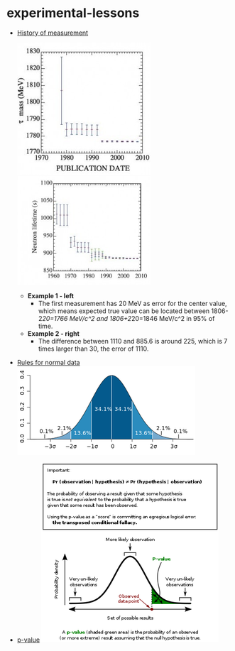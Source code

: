 # experimental-lessons

* [History of measurement](https://www.quantumdiaries.org/2009/06/08/history-of-measurement/)
  
    ![](https://github.com/alonzi/experimental-lessons/blob/master/tau-mass3-300x298.jpg) ![](https://github.com/alonzi/experimental-lessons/blob/master/neutron-lifetime-300x244.jpg)
    
  * **Example 1 - left** 
    * The first measurement has 20 MeV as error for the center value, which means expected true value can be located between 1806-2*20=1766 MeV/c^2 and 1806+2*20=1846 MeV/c^2 in 95% of time. 
  * **Example 2 - right** 
    * The difference between 1110 and 885.6 is around 225, which is 7 times larger than 30, the error of 1110.
    
    
    
* [Rules for normal data](https://en.wikipedia.org/wiki/Standard_deviation#Rules_for_normally_distributed_data)
![](https://github.com/alonzi/experimental-lessons/blob/master/Standard_deviation_diagram.svg.png)
* [p-value](https://en.wikipedia.org/wiki/P-value#Definition_and_interpretation)
![](https://github.com/alonzi/experimental-lessons/blob/master/400px-P-value_in_statistical_significance_testing.svg.png)
